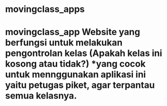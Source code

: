 # movingclass_apps
# movingclass_app Website yang berfungsi untuk melakukan pengontrolan kelas (Apakah kelas ini kosong atau tidak?) *yang cocok untuk mennggunakan aplikasi ini yaitu petugas piket, agar terpantau semua kelasnya. 
